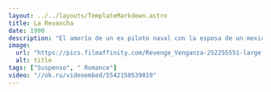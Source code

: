 ```yaml
---
layout: ../../layouts/TemplateMarkdown.astro
title: La Revancha
date: 1990
description: "El amorío de un ex piloto naval con la esposa de un mexicano rico ocasiona traición y violencia en la frontera sur."
image:
  url: "https://pics.filmaffinity.com/Revenge_Venganza-252255551-large.jpg"
  alt: title
tags: ["Suspenso", " Romance"]
video: "//ok.ru/videoembed/5542150539819"
---
```

